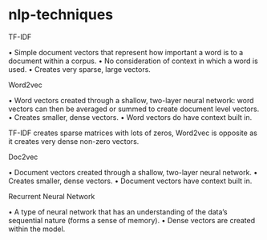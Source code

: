 # nlp-techniques

TF-IDF

•	Simple document vectors that represent how important a word is to a document within a corpus.
•	No consideration of context in which a word is used.
•	Creates very sparse, large vectors.

Word2vec

•	Word vectors created through a shallow, two-layer neural network: word vectors can then be averaged or summed to create document level vectors.
•	Creates smaller, dense vectors.
•	Word vectors do have context built in.

TF-IDF creates sparse matrices with lots of zeros, Word2vec is opposite as it creates very dense non-zero vectors.

Doc2vec

•	Document vectors created through a shallow, two-layer neural network.
•	Creates smaller, dense vectors.
•	Document vectors have context built in.

Recurrent Neural Network

•	A type of neural network that has an understanding of the data’s sequential nature (forms a sense of memory).
•	Dense vectors are created within the model.
